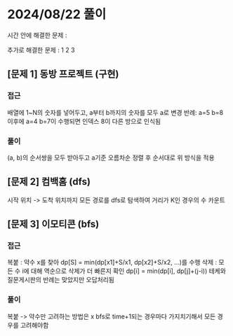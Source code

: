 # 2024/08/22 풀이
시간 안에 해결한 문제 :

추가로 해결한 문제 : 1 2 3
## [문제 1] 동방 프로젝트 (구현)
### 접근
배열에 1~N의 숫자를 넣어두고, a부터 b까지의 숫자를 모두 a로 변경
반례: a=5 b=8 이후에 a=4 b=7이 수행되면 인덱스 8이 다른 방으로 인식됨
### 풀이
(a, b)의 순서쌍을 모두 받아두고 a기준 오름차순 정렬 후 순서대로 위 방식을 적용
## [문제 2] 컴백홈 (dfs)
시작 위치 -> 도착 위치까지 모든 경로를 dfs로 탐색하여 거리가 K인 경우의 수 카운트
## [문제 3] 이모티콘 (bfs)
### 접근
복붙 : 약수 x를 찾아 dp[S] = min(dp[x1]+S/x1, dp[x2]+S/x2, ...)를 수행
삭제 : 모든 수 i에 대해 역순으로 삭제가 더 빠른지 확인 dp[i] = min(dp[i], dp[j]+(j-i))
테케와 질문게시판의 반례는 맞았지만 오답처리됨
### 풀이
복붙 -> 약수만 고려하는 방법은 x
bfs로 time+1되는 경우마다 가지치기해서 모든 경우를 고려해야함

